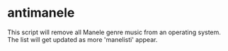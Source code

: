 # antimanele
This script will remove all Manele genre music from an operating system. The list will get updated as more 'manelisti' appear.
